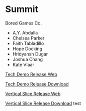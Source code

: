 # Summit
Bored Games Co.
- A.Y. Abdalla
- Chelsea Parker
- Faith Tabladillo
- Hope Docking
- Hridyansh Dugar
- Joshua Chang
- Kate Vlaar

[Tech Demo Release Web](/SummitTechDemo/index.html)

[Tech Demo Release Download](SummitTechDemo.zip)

[Vertical Slice Release Web](/SummitVerticalSlice/index.html)

[Vertical Slice Release Download](SummitVerticalSlice.zip)
test
